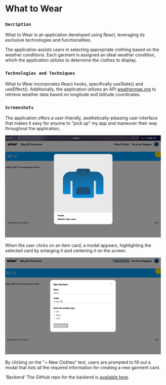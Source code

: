 # What to Wear

### `Decription`

What to Wear is an application developed using React, leveraging its exclusive technologies and functionalities.

The application assists users in selecting appropriate clothing based on the weather conditions. Each garment is assigned an ideal weather condition, which the application utilizes to determine the clothes to display.

### `Technologies and Techniques`

What to Wear incorporates React hooks, specifically useState() and useEffect(). Additionally, the application utilizes an API [weathermap.org](weathermap.org) to retrieve weather data based on longitude and latitude coordinates.

### `Screenshots`

The application offers a user-friendly, aesthetically-pleasing user interface that makes it easy for anyone to "pick up" my app and maneuver their way throughout the application,

![ScreenshotOfWholeScreen](/src/images/WTWR-preview-image.png)

When the user clicks on an item card, a modal appears, highlighting the selected card by enlarging it and centering it on the screen.

![ScreenshotOfItemModal](/src/images/WTWR-new-garment-image.png)

By clicking on the "+ New Clothes" text, users are prompted to fill out a modal that lists all the required information for creating a new garment card.

'Backend'
The GitHub repo for the backend is [available here](https://github.com/kjwessa/se_project_express).
